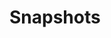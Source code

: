 # Snapshots

[.source]: https://linux-tips-and-tricks.de/en/snapshots
[.source]: https://linux-tips-and-tricks.de/de/snapshots
